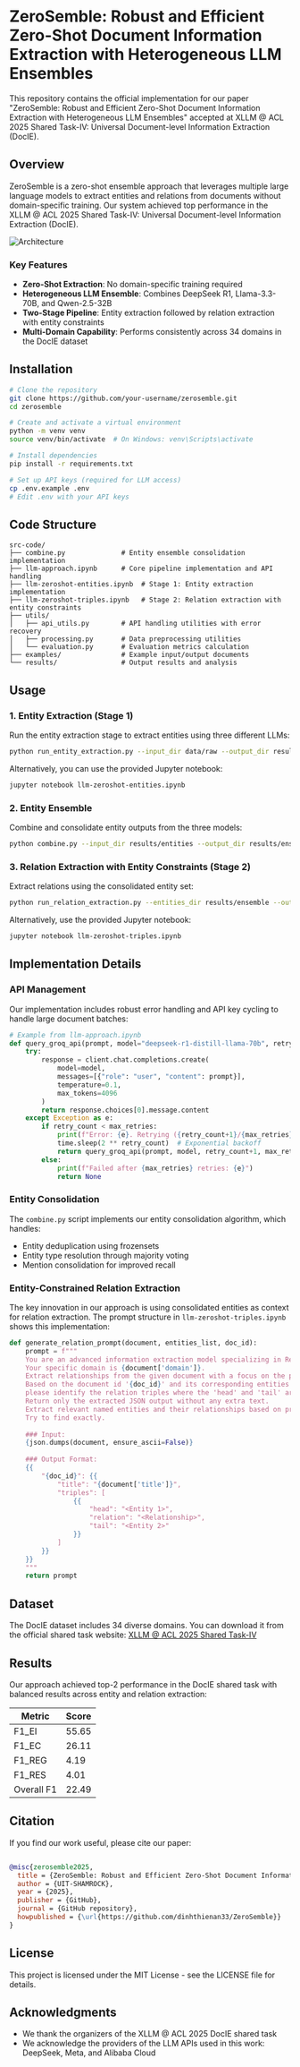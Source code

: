 # ZeroSemble: Robust and Efficient Zero-Shot Document Information Extraction with Heterogeneous LLM Ensembles

This repository contains the official implementation for our paper "ZeroSemble: Robust and Efficient Zero-Shot Document Information Extraction with Heterogeneous LLM Ensembles" accepted at XLLM @ ACL 2025 Shared Task-IV: Universal Document-level Information Extraction (DocIE).


## Overview

ZeroSemble is a zero-shot ensemble approach that leverages multiple large language models to extract entities and relations from documents without domain-specific training. Our system achieved top performance in the XLLM @ ACL 2025 Shared Task-IV: Universal Document-level Information Extraction (DocIE).

![Architecture](../xllm.jpg)

### Key Features

- **Zero-Shot Extraction**: No domain-specific training required
- **Heterogeneous LLM Ensemble**: Combines DeepSeek R1, Llama-3.3-70B, and Qwen-2.5-32B
- **Two-Stage Pipeline**: Entity extraction followed by relation extraction with entity constraints
- **Multi-Domain Capability**: Performs consistently across 34 domains in the DocIE dataset

## Installation

```bash
# Clone the repository
git clone https://github.com/your-username/zerosemble.git
cd zerosemble

# Create and activate a virtual environment
python -m venv venv
source venv/bin/activate  # On Windows: venv\Scripts\activate

# Install dependencies
pip install -r requirements.txt

# Set up API keys (required for LLM access)
cp .env.example .env
# Edit .env with your API keys
```

## Code Structure

```
src-code/
├── combine.py              # Entity ensemble consolidation implementation
├── llm-approach.ipynb      # Core pipeline implementation and API handling
├── llm-zeroshot-entities.ipynb  # Stage 1: Entity extraction implementation
├── llm-zeroshot-triples.ipynb   # Stage 2: Relation extraction with entity constraints
├── utils/
│   ├── api_utils.py        # API handling utilities with error recovery
│   ├── processing.py       # Data preprocessing utilities
│   └── evaluation.py       # Evaluation metrics calculation
├── examples/               # Example input/output documents
└── results/                # Output results and analysis
```

## Usage

### 1. Entity Extraction (Stage 1)

Run the entity extraction stage to extract entities using three different LLMs:

```bash
python run_entity_extraction.py --input_dir data/raw --output_dir results/entities
```

Alternatively, you can use the provided Jupyter notebook:

```bash
jupyter notebook llm-zeroshot-entities.ipynb
```

### 2. Entity Ensemble

Combine and consolidate entity outputs from the three models:

```bash
python combine.py --input_dir results/entities --output_dir results/ensemble
```

### 3. Relation Extraction with Entity Constraints (Stage 2)

Extract relations using the consolidated entity set:

```bash
python run_relation_extraction.py --entities_dir results/ensemble --output_dir results/final
```

Alternatively, use the provided Jupyter notebook:

```bash
jupyter notebook llm-zeroshot-triples.ipynb
```

## Implementation Details

### API Management

Our implementation includes robust error handling and API key cycling to handle large document batches:

```python
# Example from llm-approach.ipynb
def query_groq_api(prompt, model="deepseek-r1-distill-llama-70b", retry_count=0, max_retries=5):
    try:
        response = client.chat.completions.create(
            model=model,
            messages=[{"role": "user", "content": prompt}],
            temperature=0.1,
            max_tokens=4096
        )
        return response.choices[0].message.content
    except Exception as e:
        if retry_count < max_retries:
            print(f"Error: {e}. Retrying ({retry_count+1}/{max_retries})...")
            time.sleep(2 ** retry_count)  # Exponential backoff
            return query_groq_api(prompt, model, retry_count+1, max_retries)
        else:
            print(f"Failed after {max_retries} retries: {e}")
            return None
```

### Entity Consolidation

The `combine.py` script implements our entity consolidation algorithm, which handles:

- Entity deduplication using frozensets
- Entity type resolution through majority voting
- Mention consolidation for improved recall

### Entity-Constrained Relation Extraction

The key innovation in our approach is using consolidated entities as context for relation extraction. The prompt structure in `llm-zeroshot-triples.ipynb` shows this implementation:

```python
def generate_relation_prompt(document, entities_list, doc_id):
    prompt = f"""
    You are an advanced information extraction model specializing in Relation Extraction (RE). 
    Your specific domain is {document['domain']}.
    Extract relationships from the given document with a focus on the provided entities. 
    Based on the document id '{doc_id}' and its corresponding entities {entities_list}, 
    please identify the relation triples where the 'head' and 'tail' are among these entities.
    Return only the extracted JSON output without any extra text.
    Extract relevant named entities and their relationships based on predefined RE labels.
    Try to find exactly.
    
    ### Input:
    {json.dumps(document, ensure_ascii=False)}
    
    ### Output Format:
    {{
        "{doc_id}": {{
            "title": "{document['title']}",
            "triples": [
                {{
                    "head": "<Entity 1>",
                    "relation": "<Relationship>",
                    "tail": "<Entity 2>"
                }}
            ]
        }}
    }}
    """
    return prompt
```

## Dataset

The DocIE dataset includes 34 diverse domains. You can download it from the official shared task website:
[XLLM @ ACL 2025 Shared Task-IV](https://xllms.github.io/DocIE/)

## Results

Our approach achieved top-2 performance in the DocIE shared task with balanced results across entity and relation extraction:

| Metric     | Score |
|------------|-------|
| F1_EI      | 55.65 |
| F1_EC      | 26.11 |
| F1_REG     | 4.19  |
| F1_RES     | 4.01  |
| Overall F1 | 22.49 |
## Citation

If you find our work useful, please cite our paper:

```bibtex

@misc{zerosemble2025,
  title = {ZeroSemble: Robust and Efficient Zero-Shot Document Information Extraction with Heterogeneous LLM Ensembles},
  author = {UIT-SHAMROCK},
  year = {2025},
  publisher = {GitHub},
  journal = {GitHub repository},
  howpublished = {\url{https://github.com/dinhthienan33/ZeroSemble}}
}

```

## License

This project is licensed under the MIT License - see the LICENSE file for details.

## Acknowledgments

- We thank the organizers of the XLLM @ ACL 2025 DocIE shared task
- We acknowledge the providers of the LLM APIs used in this work: DeepSeek, Meta, and Alibaba Cloud
